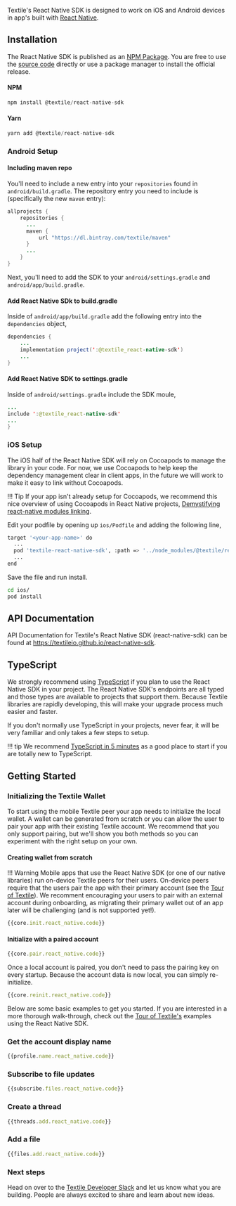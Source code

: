 Textile's React Native SDK is designed to work on iOS and Android devices in app's built with [React Native](https://facebook.github.io/react-native/).

## Installation

The React Native SDK is published as an [NPM Package](https://www.npmjs.com/package/@textile/react-native-sdk). You are free to use the [source code](https://github.com/textileio/react-native-sdk) directly or use a package manager to install the official release.

#### NPM

```JavaScript
npm install @textile/react-native-sdk
```

#### Yarn

```JavaScript
yarn add @textile/react-native-sdk
```

### Android Setup

#### Including maven repo

You'll need to include a new entry into your `repositories` found in `android/build.gradle`. The repository entry you need to include is (specifically the new `maven` entry):

```Java
allprojects {
    repositories {
      ...
      maven {
          url "https://dl.bintray.com/textile/maven"
      }
      ...
    }
}
```

Next, you'll need to add the SDK to your `android/settings.gradle` and `android/app/build.gradle`.

#### Add React Native SDk to build.gradle

Inside of `android/app/build.gradle` add the following entry into the `dependencies` object,

```Java
dependencies {
    ...
    implementation project(':@textile_react-native-sdk')
    ...
}
```

#### Add React Native SDK to settings.gradle

Inside of `android/settings.gradle` include the SDK moule,

```Java
...
include ':@textile_react-native-sdk'
...
}
```

### iOS Setup

The iOS half of the React Native SDK will rely on Cocoapods to manage the library in your code. For now, we use Cocoapods to help keep the dependency management clear in client apps, in the future we will work to make it easy to link without Cocoapods.


!!! Tip
    If your app isn't already setup for Cocoapods, we recommend this nice overview of using Cocoapods in React Native projects, [Demystifying react-native modules linking](https://engineering.brigad.co/demystifying-react-native-modules-linking-ae6c017a6b4a).

Edit your podfile by opening up `ios/Podfile` and adding the following line,

```bash
target '<your-app-name>' do
  ...
  pod 'textile-react-native-sdk', :path => '../node_modules/@textile/react-native-sdk'
  ...
end
```

Save the file and run install.

```bash
cd ios/
pod install
```

## API Documentation

API Documentation for Textile's React Native SDK (react-native-sdk) can be found at https://textileio.github.io/react-native-sdk.

## TypeScript

We strongly recommend using [TypeScript](https://www.typescriptlang.org/) if you plan to use the React Native SDK in your project. The React Native SDK's endpoints are all typed and those types are available to projects that support them. Because Textile libraries are rapidly developing, this will make your upgrade process much easier and faster. 

If you don't normally use TypeScript in your projects, never fear, it will be very familiar and only takes a few steps to setup.

!!! tip
    We recommend [TypeScript in 5 minutes](https://www.typescriptlang.org/docs/handbook/typescript-in-5-minutes.html) as a good place to start if you are totally new to TypeScript.

## Getting Started

### Initializing the Textile Wallet

To start using the mobile Textile peer your app needs to initialize the local wallet. A wallet can be generated from scratch or you can allow the user to pair your app with their existing Textile account. We recommend that you only support pairing, but we'll show you both methods so you can experiment with the right setup on your own.

#### Creating wallet from scratch

!!! Warning
    Mobile apps that use the React Native SDK (or one of our native libraries) run on-device Textile peers for their users. On-device peers require that the users pair the app with their primary account (see the [Tour of Textile](/a-tour-of-textile)). We recomment encouraging your users to pair with an external account during onboarding, as migrating their primary wallet out of an app later will be challenging (and is not supported yet!). 

```JavaScript
{{core.init.react_native.code}}
```

#### Initialize with a paired account

```JavaScript
{{core.pair.react_native.code}}
```

Once a local account is paired, you don't need to pass the pairing key on every startup. Because the account data is now local, you can simply re-initialize. 

```JavaScript
{{core.reinit.react_native.code}}
```

Below are some basic examples to get you started. If you are interested in a more thorough walk-through, check out the [Tour of Textile's](/a-tour-of-textile) examples using the React Native SDK.

### Get the account display name

```JavaScript
{{profile.name.react_native.code}}
```

### Subscribe to file updates


```JavaScript
{{subscribe.files.react_native.code}}
```

### Create a thread

```JavaScript
{{threads.add.react_native.code}}
```

### Add a file

```JavaScript
{{files.add.react_native.code}}
```

### Next steps

Head on over to the [Textile Developer Slack](https://slack.textile.io/) and let us know what you are building. People are always excited to share and learn about new ideas. 
